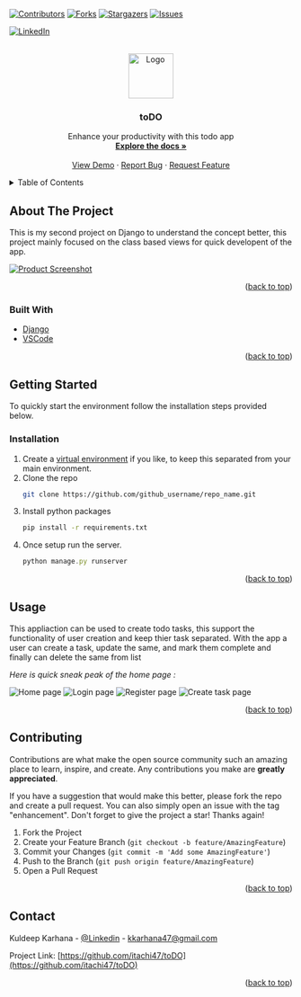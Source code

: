 <div id="top"></div>
<!--
*** Thanks for checking out the Best-README-Template. If you have a suggestion
*** that would make this better, please fork the repo and create a pull request
*** or simply open an issue with the tag "enhancement".
*** Don't forget to give the project a star!
*** Thanks again! Now go create something AMAZING! :D
-->

<!-- PROJECT SHIELDS -->
<!--
*** I'm using markdown "reference style" links for readability.
*** Reference links are enclosed in brackets [ ] instead of parentheses ( ).
*** See the bottom of this document for the declaration of the reference variables
*** for contributors-url, forks-url, etc. This is an optional, concise syntax you may use.
*** https://www.markdownguide.org/basic-syntax/#reference-style-links
-->

[![Contributors][contributors-shield]][contributors-url]
[![Forks][forks-shield]][forks-url]
[![Stargazers][stars-shield]][stars-url]
[![Issues][issues-shield]][issues-url]

<!-- [![MIT License][license-shield]][license-url] -->

[![LinkedIn][linkedin-shield]][linkedin-url]

<!-- PROJECT LOGO -->
<br />
<div align="center">
  <a href="https://github.com/itachi47/toDO">
    <img src="images/todoicon.png" alt="Logo" width="80" height="80">
  </a>

<h3 align="center">toDO</h3>

  <p align="center">
    Enhance your productivity with this todo app
    <br />
    <a href="https://github.com/itachi47/toDO"><strong>Explore the docs »</strong></a>
    <br />
    <br />
    <a href="https://itachi47.pythonanywhere.com/">View Demo</a>
    ·
    <a href="https://github.com/itachi47/toDO/issues">Report Bug</a>
    ·
    <a href="https://github.com/itachi47/toDO/issues">Request Feature</a>
  </p>
</div>

<!-- TABLE OF CONTENTS -->
<details>
  <summary>Table of Contents</summary>
  <ol>
    <li>
      <a href="#about-the-project">About The Project</a>
      <ul>
        <li><a href="#built-with">Built With</a></li>
      </ul>
    </li>
    <li>
      <a href="#getting-started">Getting Started</a>
      <ul>
<!--         <li><a href="#prerequisites">Prerequisites</a></li> -->
        <li><a href="#installation">Installation</a></li>
      </ul>
    </li>
    <li><a href="#usage">Usage</a></li>
<!--     <li><a href="#roadmap">Roadmap</a></li> -->
    <li><a href="#contributing">Contributing</a></li>
<!--     <li><a href="#license">License</a></li> -->
    <li><a href="#contact">Contact</a></li>
<!--     <li><a href="#acknowledgments">Acknowledgments</a></li> -->
  </ol>
</details>

<!-- ABOUT THE PROJECT -->

## About The Project

This is my second project on Django to understand the concept better, this project mainly focused on the class based views for quick developent of the app.

[![Product Screenshot][product-screenshot]](https://itachi47.pythonanywhere.com/)

<p align="right">(<a href="#top">back to top</a>)</p>

### Built With

- [Django](https://www.djangoproject.com/)
- [VSCode](https://code.visualstudio.com/)

<p align="right">(<a href="#top">back to top</a>)</p>

<!-- GETTING STARTED -->

## Getting Started

To quickly start the environment follow the installation steps provided below.

### Installation

1. Create a [virtual environment](https://docs.python.org/3/library/venv.html) if you like, to keep this separated from your main environment.
2. Clone the repo
   ```sh
   git clone https://github.com/github_username/repo_name.git
   ```
3. Install python packages
   ```sh
   pip install -r requirements.txt
   ```
4. Once setup run the server.
   ```js
   python manage.py runserver
   ```

<p align="right">(<a href="#top">back to top</a>)</p>

<!-- USAGE EXAMPLES -->

## Usage

This appliaction can be used to create todo tasks, this support the functionality of user creation and keep thier task separated. With the app a user can create a task, update the same, and mark them complete and finally can delete the same from list

_Here is quick sneak peak of the home page :_

![Home page](/images/homepage.png)
![Login page](/images/login.png)
![Register page](/images/register.png)
![Create task page](/images/task.png)

<p align="right">(<a href="#top">back to top</a>)</p>

<!-- CONTRIBUTING -->

## Contributing

Contributions are what make the open source community such an amazing place to learn, inspire, and create. Any contributions you make are **greatly appreciated**.

If you have a suggestion that would make this better, please fork the repo and create a pull request. You can also simply open an issue with the tag "enhancement".
Don't forget to give the project a star! Thanks again!

1. Fork the Project
2. Create your Feature Branch (`git checkout -b feature/AmazingFeature`)
3. Commit your Changes (`git commit -m 'Add some AmazingFeature'`)
4. Push to the Branch (`git push origin feature/AmazingFeature`)
5. Open a Pull Request

<p align="right">(<a href="#top">back to top</a>)</p>

<!-- CONTACT -->

## Contact

Kuldeep Karhana - [@Linkedin](https://www.linkedin.com/in/kuldeep-singh-karhana-80835119a/) - kkarhana47@gmail.com

Project Link: [https://github.com/itachi47/toDO](https://github.com/itachi47/toDO)

<p align="right">(<a href="#top">back to top</a>)</p>

<!-- MARKDOWN LINKS & IMAGES -->
<!-- https://www.markdownguide.org/basic-syntax/#reference-style-links -->

[contributors-shield]: https://img.shields.io/github/contributors/github_username/repo_name.svg?style=for-the-badge
[contributors-url]: https://github.com/github_username/repo_name/graphs/contributors
[forks-shield]: https://img.shields.io/github/forks/github_username/repo_name.svg?style=for-the-badge
[forks-url]: https://github.com/github_username/repo_name/network/members
[stars-shield]: https://img.shields.io/github/stars/github_username/repo_name.svg?style=for-the-badge
[stars-url]: https://github.com/github_username/repo_name/stargazers
[issues-shield]: https://img.shields.io/github/issues/github_username/repo_name.svg?style=for-the-badge
[issues-url]: https://github.com/itachi47/toDO/issues

<!-- [license-shield]: https://img.shields.io/github/license/github_username/repo_name.svg?style=for-the-badge
[license-url]: https://github.com/github_username/repo_name/blob/master/LICENSE.txt -->

[linkedin-shield]: https://img.shields.io/badge/-LinkedIn-black.svg?style=for-the-badge&logo=linkedin&colorB=555
[linkedin-url]: https://www.linkedin.com/in/kuldeep-singh-karhana-80835119a/
[product-screenshot]: /images/homepage.png
